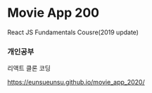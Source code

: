 # Movie App 200

React JS Fundamentals Cousre(2019 update)

### 개인공부
리액트 클론 코딩 

https://eunsueunsu.github.io/movie_app_2020/
